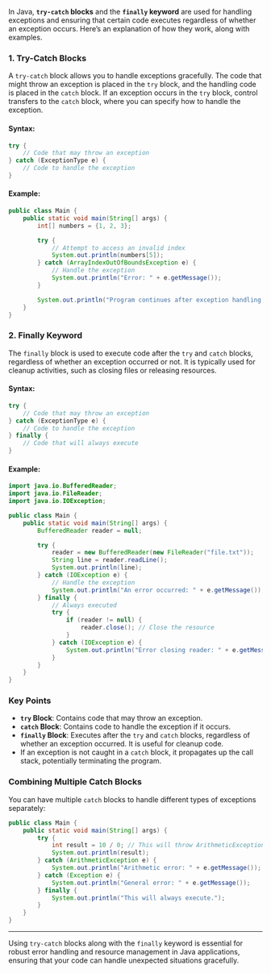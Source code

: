 In Java, **`try-catch` blocks** and the **`finally` keyword** are used for handling exceptions and ensuring that certain code executes regardless of whether an exception occurs. Here’s an explanation of how they work, along with examples.

### 1. **Try-Catch Blocks**

A `try-catch` block allows you to handle exceptions gracefully. The code that might throw an exception is placed in the `try` block, and the handling code is placed in the `catch` block. If an exception occurs in the `try` block, control transfers to the `catch` block, where you can specify how to handle the exception.

#### Syntax:
```java
try {
    // Code that may throw an exception
} catch (ExceptionType e) {
    // Code to handle the exception
}
```

#### Example:
```java
public class Main {
    public static void main(String[] args) {
        int[] numbers = {1, 2, 3};

        try {
            // Attempt to access an invalid index
            System.out.println(numbers[5]);
        } catch (ArrayIndexOutOfBoundsException e) {
            // Handle the exception
            System.out.println("Error: " + e.getMessage());
        }

        System.out.println("Program continues after exception handling.");
    }
}
```

### 2. **Finally Keyword**

The `finally` block is used to execute code after the `try` and `catch` blocks, regardless of whether an exception occurred or not. It is typically used for cleanup activities, such as closing files or releasing resources.

#### Syntax:
```java
try {
    // Code that may throw an exception
} catch (ExceptionType e) {
    // Code to handle the exception
} finally {
    // Code that will always execute
}
```

#### Example:
```java
import java.io.BufferedReader;
import java.io.FileReader;
import java.io.IOException;

public class Main {
    public static void main(String[] args) {
        BufferedReader reader = null;

        try {
            reader = new BufferedReader(new FileReader("file.txt"));
            String line = reader.readLine();
            System.out.println(line);
        } catch (IOException e) {
            // Handle the exception
            System.out.println("An error occurred: " + e.getMessage());
        } finally {
            // Always executed
            try {
                if (reader != null) {
                    reader.close(); // Close the resource
                }
            } catch (IOException e) {
                System.out.println("Error closing reader: " + e.getMessage());
            }
        }
    }
}
```

### Key Points

- **`try` Block**: Contains code that may throw an exception.
- **`catch` Block**: Contains code to handle the exception if it occurs.
- **`finally` Block**: Executes after the `try` and `catch` blocks, regardless of whether an exception occurred. It is useful for cleanup code.
- If an exception is not caught in a `catch` block, it propagates up the call stack, potentially terminating the program.

### Combining Multiple Catch Blocks

You can have multiple `catch` blocks to handle different types of exceptions separately:

```java
public class Main {
    public static void main(String[] args) {
        try {
            int result = 10 / 0; // This will throw ArithmeticException
            System.out.println(result);
        } catch (ArithmeticException e) {
            System.out.println("Arithmetic error: " + e.getMessage());
        } catch (Exception e) {
            System.out.println("General error: " + e.getMessage());
        } finally {
            System.out.println("This will always execute.");
        }
    }
}
```

---

Using `try-catch` blocks along with the `finally` keyword is essential for robust error handling and resource management in Java applications, ensuring that your code can handle unexpected situations gracefully.